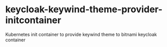 # keycloak-keywind-theme-provider-initcontainer

Kubernetes init container to provide keywind theme to bitnami keycloak container
